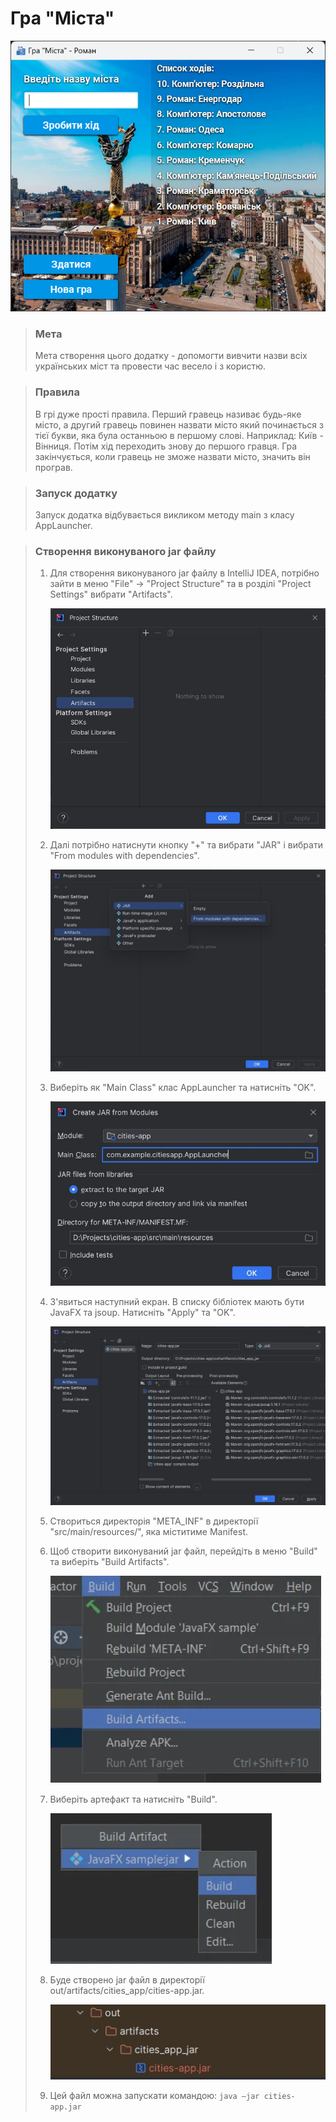 # Гра "Міста"

![Основний екран](https://github.com/RomanBelnitskiy/cities-app/blob/task-10/src/main/resources/images/main-window.png?raw=true "Основний екран")

> ### Мета
>
> Мета створення цього додатку - допомогти вивчити назви всіх українських міст та провести час весело і з користю.

> ### Правила
> 
> В грі дуже прості правила. Перший гравець називає будь-яке місто, а другий гравець повинен назвати місто який починається з тієї букви, яка була останньою в першому слові. Наприклад: Київ - Вінниця. Потім хід переходить знову до першого гравця. Гра закінчується, коли гравець не зможе назвати місто, значить він програв.

> ### Запуск додатку
> 
> Запуск додатка відбувається викликом методу main з класу AppLauncher.

> ### Створення виконуваного jar файлу
> 
> 1. Для створення виконуваного jar файлу в IntelliJ IDEA, потрібно зайти в меню "File" -> "Project Structure" та в розділі "Project Settings" вибрати "Artifacts". 
> 
>    ![Структура проекту](https://github.com/RomanBelnitskiy/cities-app/blob/task-10/src/main/resources/images/project-structure.jpg?raw=true "Структура проекту")
> 
> 2. Далі потрібно натиснути кнопку "+" та вибрати "JAR" і вибрати "From modules with dependencies".
> 
>    ![Створити артефакт](https://github.com/RomanBelnitskiy/cities-app/blob/task-10/src/main/resources/images/create-artifact.jpg?raw=true "Створити артефакт")
> 
> 3. Виберіть як "Main Class" клас AppLauncher та натисніть "OK".
> 
>    ![Створити jar](https://github.com/RomanBelnitskiy/cities-app/blob/task-10/src/main/resources/images/create-jar-from-modules.jpg?raw=true "Створити jar")
> 
> 4. З'явиться наступний екран. В списку бібліотек мають бути JavaFX та jsoup. Натисніть "Apply" та "OK".
> 
>    ![Список бібліотек](https://github.com/RomanBelnitskiy/cities-app/blob/task-10/src/main/resources/images/libs.jpg?raw=true "Список бібліотек")
> 
> 5. Створиться директорія "META_INF" в директорії "src/main/resources/", яка міститиме Manifest.
> 
> 6. Щоб створити виконуваний jar файл, перейдіть в меню "Build" та виберіть "Build Artifacts".
> 
>    ![Меню Build Artifacts](https://github.com/RomanBelnitskiy/cities-app/blob/task-10/src/main/resources/images/build-artifacts.jpg?raw=true "Меню Build Artifacts")
> 
> 7. Виберіть артефакт та натисніть "Build".
> 
>    ![Створити артефакт](https://github.com/RomanBelnitskiy/cities-app/blob/task-10/src/main/resources/images/build-artifact.jpg?raw=true "Створити артефакт")
> 
> 8. Буде створено jar файл в директорії out/artifacts/cities_app/cities-app.jar.
> 
>    ![Jar файл](https://github.com/RomanBelnitskiy/cities-app/blob/task-10/src/main/resources/images/cities-app-jar.jpg?raw=true "Jar файл")
> 
> 9. Цей файл можна запускати командою: `java —jar cities-app.jar`